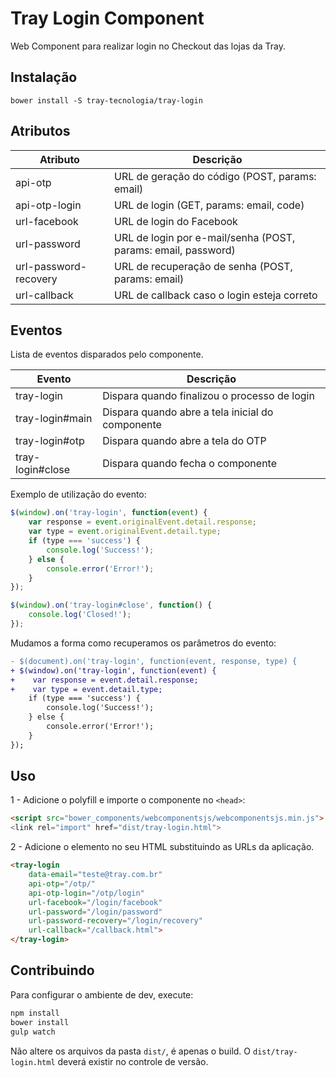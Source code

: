 # Tray Login Component
Web Component para realizar login no Checkout das lojas da Tray.

## Instalação

`bower install -S tray-tecnologia/tray-login`

## Atributos
Atributo      | Descrição
--------      | -----------
api-otp       | URL de geração do código (POST, params: email)
api-otp-login | URL de login (GET, params: email, code)
url-facebook  | URL de login do Facebook
url-password  | URL de login por e-mail/senha (POST, params: email, password)
url-password-recovery | URL de recuperação de senha (POST, params: email)
url-callback  | URL de callback caso o login esteja correto

## Eventos

Lista de eventos disparados pelo componente.

Evento           | Descrição
--------         | -----------
tray-login       | Dispara quando finalizou o processo de login
tray-login#main  | Dispara quando abre a tela inicial do componente
tray-login#otp   | Dispara quando abre a tela do OTP
tray-login#close | Dispara quando fecha o componente

Exemplo de utilização do evento:
```js
$(window).on('tray-login', function(event) {
    var response = event.originalEvent.detail.response;
    var type = event.originalEvent.detail.type;
    if (type === 'success') {
        console.log('Success!');
    } else {
        console.error('Error!');
    }
});

$(window).on('tray-login#close', function() {
    console.log('Closed!');
});
```

Mudamos a forma como recuperamos os parâmetros do evento:
```diff
- $(document).on('tray-login', function(event, response, type) {
+ $(window).on('tray-login', function(event) {
+    var response = event.detail.response;
+    var type = event.detail.type;
    if (type === 'success') {
        console.log('Success!');
    } else {
        console.error('Error!');
    }
});
```


## Uso

1 - Adicione o polyfill e importe o componente no `<head>`:
```HTML
<script src="bower_components/webcomponentsjs/webcomponentsjs.min.js">
<link rel="import" href="dist/tray-login.html">
```

2 - Adicione o elemento no seu HTML substituindo as URLs da aplicação.

```HTML
<tray-login
    data-email="teste@tray.com.br"
    api-otp="/otp/"
    api-otp-login="/otp/login"
    url-facebook="/login/facebook"
    url-password="/login/password"
    url-password-recovery="/login/recovery"
    url-callback="/callback.html">
</tray-login>
```

## Contribuindo

Para configurar o ambiente de dev, execute:
```sh
npm install
bower install
gulp watch
```

Não altere os arquivos da pasta `dist/`, é apenas o build. O `dist/tray-login.html` deverá existir no controle de versão.

